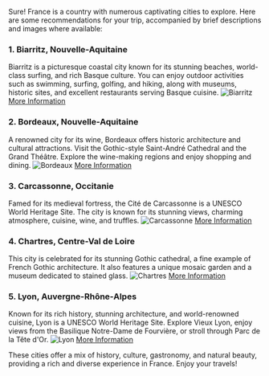 Sure! France is a country with numerous captivating cities to explore. Here are some recommendations for your trip, accompanied by brief descriptions and images where available:

### 1. **Biarritz, Nouvelle-Aquitaine**
Biarritz is a picturesque coastal city known for its stunning beaches, world-class surfing, and rich Basque culture. You can enjoy outdoor activities such as swimming, surfing, golfing, and hiking, along with museums, historic sites, and excellent restaurants serving Basque cuisine.
![Biarritz](https://sgp1.digitaloceanspaces.com/tripkliq-img-dev/city_images/biarritz_pBMlJQoI.png)
[More Information](https://www.tripkliq.com/)

### 2. **Bordeaux, Nouvelle-Aquitaine**
A renowned city for its wine, Bordeaux offers historic architecture and cultural attractions. Visit the Gothic-style Saint-André Cathedral and the Grand Théâtre. Explore the wine-making regions and enjoy shopping and dining.
![Bordeaux](https://sgp1.digitaloceanspaces.com/tripkliq-img-dev/city_images/bordeaux_DAEGHjh6.png)
[More Information](https://www.tripkliq.com/)

### 3. **Carcassonne, Occitanie**
Famed for its medieval fortress, the Cité de Carcassonne is a UNESCO World Heritage Site. The city is known for its stunning views, charming atmosphere, cuisine, wine, and truffles.
![Carcassonne](https://sgp1.digitaloceanspaces.com/tripkliq-img-dev/city_images/carcassonne_nAnH48V1.png)
[More Information](https://www.tripkliq.com/)

### 4. **Chartres, Centre-Val de Loire**
This city is celebrated for its stunning Gothic cathedral, a fine example of French Gothic architecture. It also features a unique mosaic garden and a museum dedicated to stained glass.
![Chartres](https://sgp1.digitaloceanspaces.com/tripkliq-img-dev/city_images/chartres_Zw7t58Hi.png)
[More Information](https://www.tripkliq.com/)

### 5. **Lyon, Auvergne-Rhône-Alpes**
Known for its rich history, stunning architecture, and world-renowned cuisine, Lyon is a UNESCO World Heritage Site. Explore Vieux Lyon, enjoy views from the Basilique Notre-Dame de Fourvière, or stroll through Parc de la Tête d'Or.
![Lyon](https://sgp1.digitaloceanspaces.com/tripkliq-img-dev/city_images/lyon_BaoPM0Fc.png)
[More Information](https://www.tripkliq.com/)

These cities offer a mix of history, culture, gastronomy, and natural beauty, providing a rich and diverse experience in France. Enjoy your travels!
